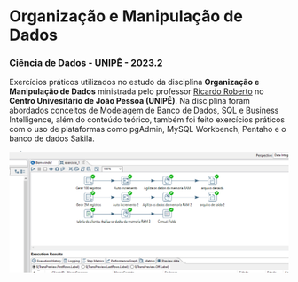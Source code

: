 # Organização e Manipulação de Dados

### Ciência de Dados - UNIPÊ - 2023.2

Exercícios práticos utilizados no estudo da disciplina **Organização e Manipulação de Dados** ministrada pelo professor [Ricardo Roberto](https://www.linkedin.com/in/ricardo-roberto-de-lima-1504aa7b/) no **Centro Univesitário de João Pessoa (UNIPÊ)**. Na disciplina foram abordados conceitos de Modelagem de Banco de Dados, SQL e Business Intelligence, além do conteúdo teórico, também foi feito exercícios práticos com o uso de plataformas como pgAdmin, MySQL Workbench, Pentaho e o banco de dados Sakila.

![pentaho_exercicio_1](pentaho_exercicio_1.PNG)